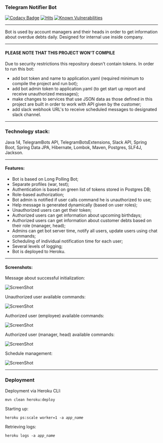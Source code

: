 ### Telegram Notifier Bot
[![Codacy Badge](https://app.codacy.com/project/badge/Grade/31c586b264204eef98c12a700563b089)](https://www.codacy.com/manual/whiskels/TelegramNotifierBot?utm_source=github.com&amp;utm_medium=referral&amp;utm_content=whiskels/TelegramNotifierBot&amp;utm_campaign=Badge_Grade)
[![Hits](https://hits.seeyoufarm.com/api/count/incr/badge.svg?url=https%3A%2F%2Fgithub.com%2Fwhiskels%2FTelegramNotifierBot&count_bg=%2379C83D&title_bg=%23555555&icon=telegram.svg&icon_color=%23E7E7E7&title=hits&edge_flat=false)](https://hits.seeyoufarm.com)
[![Known Vulnerabilities](https://snyk.io/test/github/whiskels/telegramnotifierbot/badge.svg)](https://snyk.io/test/github/whiskels/telegramnotifierbot)
___
Bot is used by account managers and their heads in order to get information about overdue debts daily.
Designed for internal use inside company.

___
#### PLEASE NOTE THAT THIS PROJECT WON'T COMPILE
Due to security restrictions this repository doesn't contain tokens.
In order to run this bot:
 - add bot token and name to application.yaml (required minimum to compile the project and run bot);
 - add bot admin token to application.yaml (to get start up report and receive unauthorized messages);
 - make changes to services that use JSON data as those defined in this project are built in order to work with API given by the customer;
 - add slack webhook URL's to receive scheduled messages to designated slack channel.

___
### Technology stack: 
Java 14, TelegramBots API, TelegramBotsExtensions, Slack API, Spring Boot, Spring Data JPA, Hibernate, Lombok, Maven, Postgres, SLF4J, Jackson.

___
#### Features:
- Bot is based on Long Polling Bot;
- Separate profiles (war, test);
- Authentication is based on green list of tokens stored in Postgres DB;
- Role-based authorization;
- Bot admin is notified if user calls command he is unauthorized to use;
- Help message is generated dynamically (based on user roles);
- Unauthorized users can get their token;
- Authorized users can get information about upcoming birthdays;
- Authorized users can get information about customer debts based on their role (manager, head);
- Admins can get bot server time, notify all users, update users using chat commands;
- Scheduling of individual notification time for each user;
- Several levels of logging;
- Bot is deployed to Heroku.

___
#### Screenshots:
Message about successful initialization:

![ScreenShot](https://raw.github.com/whiskels/TelegramNotifierBot/master/screenshots/start_report.png)

Unauthorized user available commands:

![ScreenShot](https://raw.github.com/whiskels/TelegramNotifierBot/master/screenshots/user_unauthorized_commands.png)

Authorized user (employee) available commands:

![ScreenShot](https://raw.github.com/whiskels/TelegramNotifierBot/master/screenshots/user_employee_commands.png)

Authorized user (manager, head) available commands:

![ScreenShot](https://raw.github.com/whiskels/TelegramNotifierBot/master/screenshots/user_authorized_commands.png)

Schedule management:


![ScreenShot](https://raw.github.com/whiskels/TelegramNotifierBot/master/screenshots/schedule_managing.png)



___
### Deployment
Deployment via Heroku CLI:

<code>mvn clean heroku:deploy</code>

Starting up:

<code>heroku ps:scale worker=1 -a *app_name*</code>

Retrieving logs:

<code>heroku logs -a *app_name*</code>
